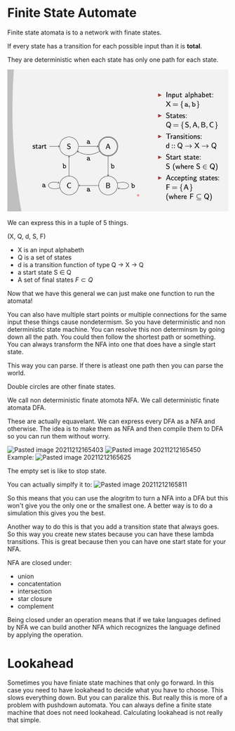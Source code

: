 # Finite State Automate

Finite state atomata is to a network with finate states. 

If every state has a transition for each possible input than it is **total**.

They are deterministic when each state has only one path for each state.

![Pasted image 20211212163706](images/Pasted%20image%2020211212163706.png)

We can express this in a tuple of 5 things.

(X, Q, d, S, F)

- X is an input alphabeth 
- Q is a set of states
- d is a transition function of type Q -> X -> Q
- a start state S $\in$ Q
- A set of final states $F \subset Q$

Now that we have this general we can just make one function to run the atomata!

You can also have multiple start points or multiple connections for the same input these things cause nondetermism. So you have deterministic and non deterministic state machine.   You can resolve this non determinsm by going down all the path. You could then follow the shortest path or something. You can always transform the NFA into one that does have a single start state.  

This way you can parse. If there is atleast one path then you can parse the world.

Double circles are other finate states. 


We call non deterministic finate atomota NFA.
We call deterministic finate atomata DFA.

These are actually equavelant. We can express every DFA as a NFA and otherwise. The idea is to make them as NFA and then compile them to DFA so you can run them without worry.  

![Pasted image 20211212165403](Pasted%20image%2020211212165403.png)
![Pasted image 20211212165450](Pasted%20image%2020211212165450.png)
Example:
![Pasted image 20211212165625](Pasted%20image%2020211212165625.png)

The empty set is like to stop state. 

You can actually simplfy it to:
![Pasted image 20211212165811](Pasted%20image%2020211212165811.png)

So this means that you can use the alogritm to turn a NFA into a DFA but this won't give you the only one or the smallest one. A better way is to do a simulation this gives you the best. 

Another way to do this is that you add a transition state that always goes. So this way you create new states because you can have these lambda transitions.  This is great because then you can have one start state for your NFA. 

NFA are closed under:
- union
- concatentation
- intersection
- star closure
- complement

Being closed under an operation means that if we take languages defined by NFA we can build another NFA which recognizes the language defined by applying the operation.

# Lookahead 
Sometimes you have finiate state machines that only go forward. In this case you need to have lookahead to decide what you have to choose. This slows everything down. But you can paralize this. But really this is more of a problem with pushdown automata. You can always define a finite state machine that does not need lookahead. Calculating lookahead is not really that simple. 
